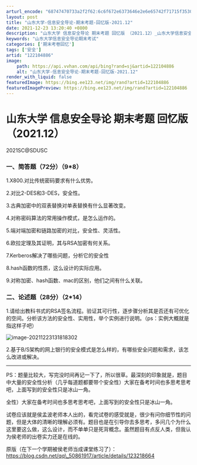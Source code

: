 ```yaml
---
arturl_encode: "68747470733a2f2f62:6c6f672e6373646e2e6e65742f71715f35303836313931372f:61727469636c652f64657461696c732f313232313034383836"
layout: post
title: "山东大学-信息安全导论-期末考题-回忆版-2021.12"
date: 2021-12-23 13:20:40 +0800
description: "山东大学 信息安全导论 期末考题 回忆版 （2021.12）_山东大学信息安全导论期末考试"
keywords: "山东大学信息安全导论期末考试"
categories: ['期末考卷回忆']
tags: ['安全']
artid: "122104886"
image:
    path: https://api.vvhan.com/api/bing?rand=sj&artid=122104886
    alt: "山东大学-信息安全导论-期末考题-回忆版-2021.12"
render_with_liquid: false
featuredImage: https://bing.ee123.net/img/rand?artid=122104886
featuredImagePreview: https://bing.ee123.net/img/rand?artid=122104886
---
```


# 山东大学 信息安全导论 期末考题 回忆版 （2021.12）

2021SC@SDUSC

### 一、简答题（72分）（9\*8）

1.X800.对比传统密码要求有什么优势。

2.对比2-DES和3-DES，安全性。

3.古典加密中的双表替换对单表替换有什么显著改变。

4.对称密码算法的常用操作模式，是怎么运作的。

5.端对端加密和链路加密的对比，安全性、灵活性。

6.欧拉定理及其证明，其与RSA加密有何关系。

7.Kerberos解决了哪些问题，分析它的安全性

8.hash函数的性质，这么设计的实际应用。

9.对称加密、hash函数、mac的区别，他们之间有什么关联。

### 二、论述题（28分）（2\*14）

1.请给出教科书式的RSA签名流程。验证其可行性，逐步骤分析其是否还有可优化的空间。分析该方法的安全性、实用性，举个实例进行说明。（ps：实例大概就是指这样子吧）

![image-20211223131818302](https://i-blog.csdnimg.cn/blog_migrate/97b455a1d1b83e78e837a1b98084c7a0.png)

2.基于B/S架构的网上银行的安全模式是怎么样的，有哪些安全问题和需求，该怎么改进或解决。

---

PS：题量比较大，写完没时间再记一下了，所以很草。最深刻的印象就是，题目中大量的安全性分析（几乎每道题都要带个安全性）大家在备考时间也多思考思考吧，上面写到的安全性只是冰山一角。

全性）大家在备考时间也多思考思考吧，上面写到的安全性只是冰山一角。

试卷应该就是侯孟波老师本人出的，看完试卷的感受就是，很少有问你细节性的问题，但是大体的清晰的理解必须有。题目也是在引导你去多思考，多问几个为什么这里要这么做，这么设计，而不单单只是死背概念。虽然题目有点反人类，但我认为侯老师的出卷实力还是在线的。

原版（在下一个学期被侯老师当成课堂练习了）：https://blog.csdn.net/qq\_50861917/article/details/123218664